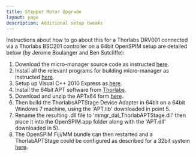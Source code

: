 ```yaml
---
title: Stepper Motor Upgrade
layout: page
description: Additional setup tweaks
---
```


Instructions about how to go about this for a Thorlabs DRV001 connected via a Thorlabs BSC201 controller on a 64bit OpenSPIM setup are detailed below (by Jerome Boulanger and Ben Sutcliffe):

1.  Download the micro-manager source code as instructed [here](https://micro-manager.org/wiki/Micro-Manager_Source_Code).
2.  Install all the relevant programs for building micro-manager as instructed [here](https://micro-manager.org/wiki/Building_MM_on_Windows).
3.  Setup up Visual C++ 2010 Express as [here](https://micro-manager.org/wiki/Visual_Studio_project_settings_for_device_adapters).
4.  Install the 64bit APT software from [Thorlabs](https://www.thorlabs.com/software_pages/ViewSoftwarePage.cfm?Code=Motion_Control&viewtab=1).
5.  Download and unzip the APTx64 form [here](https://micro-manager.org/wiki/File:APT_x64.zip).
6.  Then build the ThorlabsAPTStage Device Adapter in 64bit on a 64bit Windows 7 machine, using the 'APT.lib' downloaded in point 5.
7.  Rename the resulting .dll file to 'mmgr_dal_ThorlabAPTStage.dll' then place it into the OpenSPIM.app folder along with the 'APT.dll' downloaded in 5).
8.  The OpenSPIM Fiji/MM bundle can then restarted and a ThorlabAPTStage could be configured as described for a 32bit system [here](https://micro-manager.org/wiki/ThorlabsAPTStage).